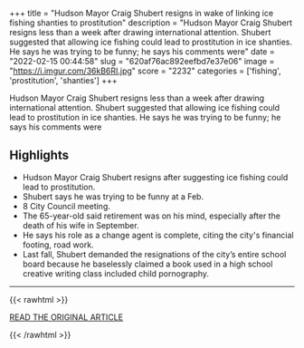 +++
title = "Hudson Mayor Craig Shubert resigns in wake of linking ice fishing shanties to prostitution"
description = "Hudson Mayor Craig Shubert resigns less than a week after drawing international attention. Shubert suggested that allowing ice fishing could lead to prostitution in ice shanties. He says he was trying to be funny; he says his comments were"
date = "2022-02-15 00:44:58"
slug = "620af76ac892eefbd7e37e06"
image = "https://i.imgur.com/36kB6RI.jpg"
score = "2232"
categories = ['fishing', 'prostitution', 'shanties']
+++

Hudson Mayor Craig Shubert resigns less than a week after drawing international attention. Shubert suggested that allowing ice fishing could lead to prostitution in ice shanties. He says he was trying to be funny; he says his comments were

## Highlights

- Hudson Mayor Craig Shubert resigns after suggesting ice fishing could lead to prostitution.
- Shubert says he was trying to be funny at a Feb.
- 8 City Council meeting.
- The 65-year-old said retirement was on his mind, especially after the death of his wife in September.
- He says his role as a change agent is complete, citing the city's financial footing, road work.
- Last fall, Shubert demanded the resignations of the city’s entire school board because he baselessly claimed a book used in a high school creative writing class included child pornography.

---

{{< rawhtml >}}
  <p class="article-category">
    <a target="_blank" href="https://www.cleveland.com/hudson/2022/02/hudson-mayor-craig-shubert-resigns-in-wake-of-linking-ice-fishing-shanties-to-prostitution.html">READ THE ORIGINAL ARTICLE</a>
  </p>
{{< /rawhtml >}}
